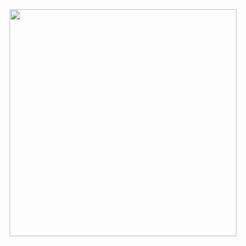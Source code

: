 <img src="https://github.com/estudiomaisum/Mobiliarios_para_primeira_infancia/assets/135167314/3a7f3177-0b05-4233-83e6-a14bceed63a0" width="400px" />

